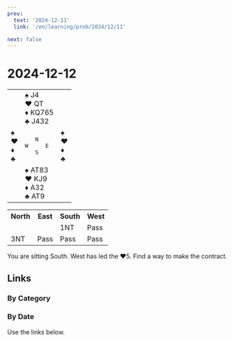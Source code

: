 ```yaml
---
prev:
  text: '2024-12-11'
  link: '/en/learning/prob/2024/12/11'

next: false
---
```


# 2024-12-12

<table class="deal">
	<tr>
		<td></td>
		<td>♠ J4<br>♥ QT<br>♦ KQ765<br>♣ J432</td>
		<td></td>
	</tr>
	<tr>
		<td>♠ <br>♥ <br>♦ <br>♣ </td>
		<td><pre>   N<br>W     E<br>   S</pre></td>
		<td>♠ <br>♥ <br>♦ <br>♣ </td>
	</tr>
	<tr>
		<td></td>
		<td>♠ AT83<br>♥ KJ9<br>♦ A32<br>♣ AT9</td>
		<td></td>
	</tr>
</table>

<table class="auction">
	<tr>
		<th>North</th>
		<th>East</th>
		<th>South</th>
		<th>West</th>
	</tr>
	<tr>
		<td></td>
		<td></td>
		<td>1NT</td>
		<td>Pass</td>
	</tr>
	<tr>
		<td>3NT</td>
		<td>Pass</td>
		<td>Pass</td>
		<td>Pass</td>
	</tr>
</table>

You are sitting South. West has led the ♥5. Find a way to make the contract.

## Links

[<Badge type="tip" text="Check Solution"/>](/en/learning/prob/2024/12/12)

### By Category

[<Badge type="tip" text="<--"/>](/en/practice/prob/2024/12/09)
[<Badge type="tip" text="Calendar"/>](/en/practice/calendar/2024/12)
[<Badge type="info" text="-->"/>](/en/practice/prob/2024/12/12#links)

### By Date

Use the links below.